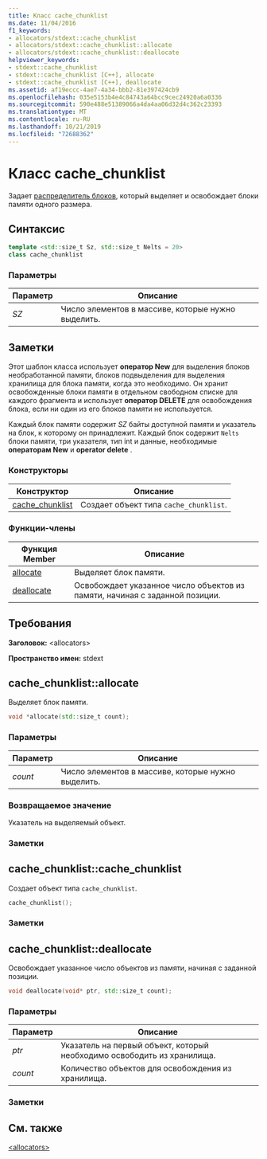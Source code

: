 ```yaml
---
title: Класс cache_chunklist
ms.date: 11/04/2016
f1_keywords:
- allocators/stdext::cache_chunklist
- allocators/stdext::cache_chunklist::allocate
- allocators/stdext::cache_chunklist::deallocate
helpviewer_keywords:
- stdext::cache_chunklist
- stdext::cache_chunklist [C++], allocate
- stdext::cache_chunklist [C++], deallocate
ms.assetid: af19eccc-4ae7-4a34-bbb2-81e397424cb9
ms.openlocfilehash: 035e5153b4e4c84743a64bcc9cec24920a6a0336
ms.sourcegitcommit: 590e488e51389066a4da4aa06d32d4c362c23393
ms.translationtype: MT
ms.contentlocale: ru-RU
ms.lasthandoff: 10/21/2019
ms.locfileid: "72688362"
---
```

# <a name="cache_chunklist-class"></a>Класс cache_chunklist

Задает [распределитель блоков](../standard-library/allocators-header.md), который выделяет и освобождает блоки памяти одного размера.

## <a name="syntax"></a>Синтаксис

```cpp
template <std::size_t Sz, std::size_t Nelts = 20>
class cache_chunklist
```

### <a name="parameters"></a>Параметры

|Параметр|Описание|
|---------------|-----------------|
|*SZ*|Число элементов в массиве, которые нужно выделить.|

## <a name="remarks"></a>Заметки

Этот шаблон класса использует **оператор New** для выделения блоков необработанной памяти, блоков подвыделения для выделения хранилища для блока памяти, когда это необходимо. Он хранит освобожденные блоки памяти в отдельном свободном списке для каждого фрагмента и использует **оператор DELETE** для освобождения блока, если ни один из его блоков памяти не используется.

Каждый блок памяти содержит *SZ* байты доступной памяти и указатель на блок, к которому он принадлежит. Каждый блок содержит `Nelts` блоки памяти, три указателя, тип int и данные, необходимые **операторам New** и **operator delete** .

### <a name="constructors"></a>Конструкторы

|Конструктор|Описание|
|-|-|
|[cache_chunklist](#cache_chunklist)|Создает объект типа `cache_chunklist`.|

### <a name="member-functions"></a>Функции-члены

|Функция Member|Описание|
|-|-|
|[allocate](#allocate)|Выделяет блок памяти.|
|[deallocate](#deallocate)|Освобождает указанное число объектов из памяти, начиная с заданной позиции.|

## <a name="requirements"></a>Требования

**Заголовок:** \<allocators>

**Пространство имен:** stdext

## <a name="allocate"></a>  cache_chunklist::allocate

Выделяет блок памяти.

```cpp
void *allocate(std::size_t count);
```

### <a name="parameters"></a>Параметры

|Параметр|Описание|
|---------------|-----------------|
|*count*|Число элементов в массиве, которые нужно выделить.|

### <a name="return-value"></a>Возвращаемое значение

Указатель на выделяемый объект.

### <a name="remarks"></a>Заметки

## <a name="cache_chunklist"></a>  cache_chunklist::cache_chunklist

Создает объект типа `cache_chunklist`.

```cpp
cache_chunklist();
```

### <a name="remarks"></a>Заметки

## <a name="deallocate"></a>  cache_chunklist::deallocate

Освобождает указанное число объектов из памяти, начиная с заданной позиции.

```cpp
void deallocate(void* ptr, std::size_t count);
```

### <a name="parameters"></a>Параметры

|Параметр|Описание|
|---------------|-----------------|
|*ptr*|Указатель на первый объект, который необходимо освободить из хранилища.|
|*count*|Количество объектов для освобождения из хранилища.|

### <a name="remarks"></a>Заметки

## <a name="see-also"></a>См. также

[\<allocators>](../standard-library/allocators-header.md)

